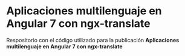# Aplicaciones multilenguaje en Angular 7 con ngx-translate
Respositorio con el código utilizado para la publicación **Aplicaciones multilenguaje en Angular 7 con ngx-translate**
